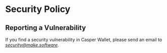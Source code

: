 # Security Policy

## Reporting a Vulnerability

If you find a security vulnerability in Casper Wallet, please send an email to *security@make.software*. 
